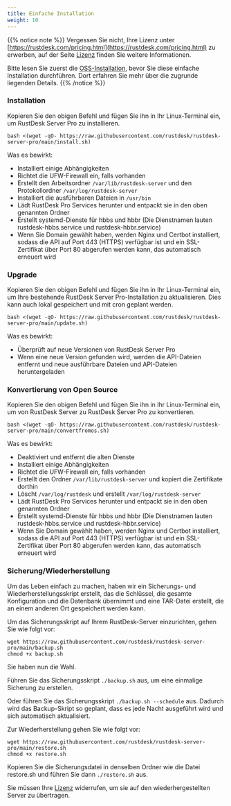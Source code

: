 ```yaml
---
title: Einfache Installation
weight: 10
---
```


{{% notice note %}}
Vergessen Sie nicht, Ihre Lizenz unter [https://rustdesk.com/pricing.html](https://rustdesk.com/pricing.html) zu erwerben, auf der Seite [Lizenz](https://rustdesk.com/docs/de/self-host/rustdesk-server-pro/license/) finden Sie weitere Informationen.

Bitte lesen Sie zuerst die [OSS-Installation](https://rustdesk.com/docs/de/self-host/rustdesk-server-oss/install/), bevor Sie diese einfache Installation durchführen. Dort erfahren Sie mehr über die zugrunde liegenden Details.
{{% /notice %}}

### Installation

Kopieren Sie den obigen Befehl und fügen Sie ihn in Ihr Linux-Terminal ein, um RustDesk Server Pro zu installieren.

`bash <(wget -qO- https://raw.githubusercontent.com/rustdesk/rustdesk-server-pro/main/install.sh)`

Was es bewirkt:

- Installiert einige Abhängigkeiten
- Richtet die UFW-Firewall ein, falls vorhanden
- Erstellt den Arbeitsordner `/var/lib/rustdesk-server` und den Protokollordner `/var/log/rustdesk-server`
- Installiert die ausführbaren Dateien in `/usr/bin`
- Lädt RustDesk Pro Services herunter und entpackt sie in den oben genannten Ordner
- Erstellt systemd-Dienste für hbbs und hbbr (Die Dienstnamen lauten rustdesk-hbbs.service und rustdesk-hbbr.service)
- Wenn Sie Domain gewählt haben, werden Nginx und Certbot installiert, sodass die API auf Port 443 (HTTPS) verfügbar ist und ein SSL-Zertifikat über Port 80 abgerufen werden kann, das automatisch erneuert wird

### Upgrade

Kopieren Sie den obigen Befehl und fügen Sie ihn in Ihr Linux-Terminal ein, um Ihre bestehende RustDesk Server Pro-Installation zu aktualisieren. Dies kann auch lokal gespeichert und mit cron geplant werden.

`bash <(wget -qO- https://raw.githubusercontent.com/rustdesk/rustdesk-server-pro/main/update.sh)`

Was es bewirkt:

- Überprüft auf neue Versionen von RustDesk Server Pro
- Wenn eine neue Version gefunden wird, werden die API-Dateien entfernt und neue ausführbare Dateien und API-Dateien heruntergeladen

### Konvertierung von Open Source

Kopieren Sie den obigen Befehl und fügen Sie ihn in Ihr Linux-Terminal ein, um von RustDesk Server zu RustDesk Server Pro zu konvertieren.

`bash <(wget -qO- https://raw.githubusercontent.com/rustdesk/rustdesk-server-pro/main/convertfromos.sh)`

Was es bewirkt:

- Deaktiviert und entfernt die alten Dienste
- Installiert einige Abhängigkeiten
- Richtet die UFW-Firewall ein, falls vorhanden
- Erstellt den Ordner `/var/lib/rustdesk-server` und kopiert die Zertifikate dorthin
- Löscht `/var/log/rustdesk` und erstellt `/var/log/rustdesk-server`
- Lädt RustDesk Pro Services herunter und entpackt sie in den oben genannten Ordner
- Erstellt systemd-Dienste für hbbs und hbbr (Die Dienstnamen lauten rustdesk-hbbs.service und rustdesk-hbbr.service)
- Wenn Sie Domain gewählt haben, werden Nginx und Certbot installiert, sodass die API auf Port 443 (HTTPS) verfügbar ist und ein SSL-Zertifikat über Port 80 abgerufen werden kann, das automatisch erneuert wird

### Sicherung/Wiederherstellung

Um das Leben einfach zu machen, haben wir ein Sicherungs- und Wiederherstellungsskript erstellt, das die Schlüssel, die gesamte Konfiguration und die Datenbank übernimmt und eine TAR-Datei erstellt, die an einem anderen Ort gespeichert werden kann.

Um das Sicherungsskript auf Ihrem RustDesk-Server einzurichten, gehen Sie wie folgt vor:
```
wget https://raw.githubusercontent.com/rustdesk/rustdesk-server-pro/main/backup.sh
chmod +x backup.sh
```
Sie haben nun die Wahl.

Führen Sie das Sicherungsskript `./backup.sh` aus, um eine einmalige Sicherung zu erstellen.

Oder führen Sie das Sicherungsskript `./backup.sh --schedule` aus. Dadurch wird das Backup-Skript so geplant, dass es jede Nacht ausgeführt wird und sich automatisch aktualisiert.

Zur Wiederherstellung gehen Sie wie folgt vor:
```
wget https://raw.githubusercontent.com/rustdesk/rustdesk-server-pro/main/restore.sh
chmod +x restore.sh
```
Kopieren Sie die Sicherungsdatei in denselben Ordner wie die Datei restore.sh und führen Sie dann `./restore.sh` aus.

Sie müssen Ihre [Lizenz](https://rustdesk.com/docs/de/self-host/rustdesk-server-pro/license/) widerrufen, um sie auf den wiederhergestellten Server zu übertragen.
